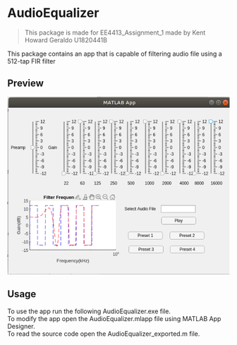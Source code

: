 # AudioEqualizer

>This package is made for EE4413_Assignment_1 made by Kent Howard Geraldo U1820441B

This package contains an app that is capable of filtering audio file using a 512-tap FIR filter
## Preview
![Audio_Equalizer_App](img/Demo.png)

## Usage
To use the app run the following AudioEqualizer.exe file.  
To modify the app open the AudioEqualizer.mlapp file using MATLAB App Designer.  
To read the source code open the AudioEqualizer_exported.m file.  
